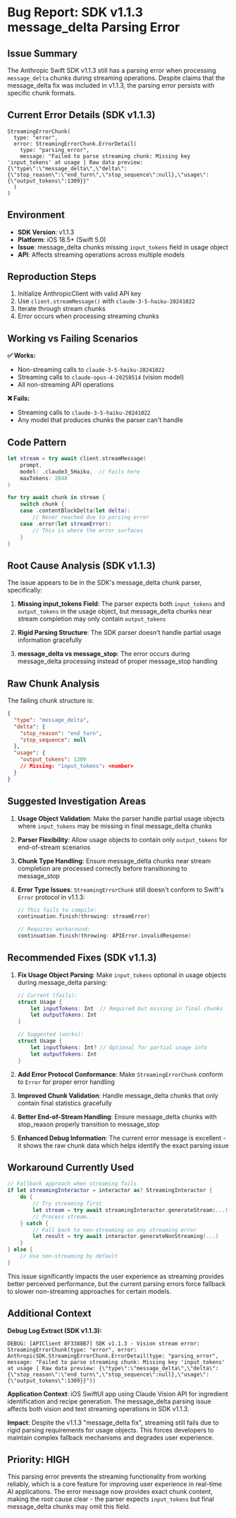 # Bug Report: SDK v1.1.3 message_delta Parsing Error

## **Issue Summary**
The Anthropic Swift SDK v1.1.3 still has a parsing error when processing `message_delta` chunks during streaming operations. Despite claims that the message_delta fix was included in v1.1.3, the parsing error persists with specific chunk formats.

## **Current Error Details (SDK v1.1.3)**
```
StreamingErrorChunk(
  type: "error", 
  error: StreamingErrorChunk.ErrorDetail(
    type: "parsing_error", 
    message: "Failed to parse streaming chunk: Missing key 'input_tokens' at usage | Raw data preview: {\"type\":\"message_delta\",\"delta\":{\"stop_reason\":\"end_turn\",\"stop_sequence\":null},\"usage\":{\"output_tokens\":1309}}"
  )
)
```

## **Environment**
- **SDK Version**: v1.1.3 
- **Platform**: iOS 18.5+ (Swift 5.0)
- **Issue**: message_delta chunks missing `input_tokens` field in usage object
- **API**: Affects streaming operations across multiple models

## **Reproduction Steps**
1. Initialize AnthropicClient with valid API key
2. Use `client.streamMessage()` with `claude-3-5-haiku-20241022`
3. Iterate through stream chunks
4. Error occurs when processing streaming chunks

## **Working vs Failing Scenarios**

**✅ Works:**
- Non-streaming calls to `claude-3-5-haiku-20241022`
- Streaming calls to `claude-opus-4-20250514` (vision model)
- All non-streaming API operations

**❌ Fails:**
- Streaming calls to `claude-3-5-haiku-20241022`
- Any model that produces chunks the parser can't handle

## **Code Pattern**
```swift
let stream = try await client.streamMessage(
    prompt,
    model: .claude3_5Haiku,  // Fails here
    maxTokens: 2048
)

for try await chunk in stream {
    switch chunk {
    case .contentBlockDelta(let delta):
        // Never reached due to parsing error
    case .error(let streamError):
        // This is where the error surfaces
    }
}
```

## **Root Cause Analysis (SDK v1.1.3)**
The issue appears to be in the SDK's message_delta chunk parser, specifically:

1. **Missing input_tokens Field**: The parser expects both `input_tokens` and `output_tokens` in the usage object, but message_delta chunks near stream completion may only contain `output_tokens`

2. **Rigid Parsing Structure**: The SDK parser doesn't handle partial usage information gracefully

3. **message_delta vs message_stop**: The error occurs during message_delta processing instead of proper message_stop handling

## **Raw Chunk Analysis**
The failing chunk structure is:
```json
{
  "type": "message_delta",
  "delta": {
    "stop_reason": "end_turn",
    "stop_sequence": null
  },
  "usage": {
    "output_tokens": 1309
    // Missing: "input_tokens": <number>
  }
}
```

## **Suggested Investigation Areas**

1. **Usage Object Validation**: Make the parser handle partial usage objects where `input_tokens` may be missing in final message_delta chunks

2. **Parser Flexibility**: Allow usage objects to contain only `output_tokens` for end-of-stream scenarios

3. **Chunk Type Handling**: Ensure message_delta chunks near stream completion are processed correctly before transitioning to message_stop

4. **Error Type Issues**: `StreamingErrorChunk` still doesn't conform to Swift's `Error` protocol in v1.1.3:
   ```swift
   // This fails to compile:
   continuation.finish(throwing: streamError) 
   
   // Requires workaround:
   continuation.finish(throwing: APIError.invalidResponse)
   ```

## **Recommended Fixes (SDK v1.1.3)**

1. **Fix Usage Object Parsing**: Make `input_tokens` optional in usage objects during message_delta parsing:
   ```swift
   // Current (fails):
   struct Usage {
       let inputTokens: Int  // Required but missing in final chunks
       let outputTokens: Int
   }
   
   // Suggested (works):
   struct Usage {
       let inputTokens: Int? // Optional for partial usage info
       let outputTokens: Int
   }
   ```

2. **Add Error Protocol Conformance**: Make `StreamingErrorChunk` conform to `Error` for proper error handling

3. **Improved Chunk Validation**: Handle message_delta chunks that only contain final statistics gracefully

4. **Better End-of-Stream Handling**: Ensure message_delta chunks with stop_reason properly transition to message_stop

5. **Enhanced Debug Information**: The current error message is excellent - it shows the raw chunk data which helps identify the exact parsing issue

## **Workaround Currently Used**
```swift
// Fallback approach when streaming fails
if let streamingInteractor = interactor as? StreamingInteractor {
    do {
        // Try streaming first
        let stream = try await streamingInteractor.generateStream(...)
        // Process stream...
    } catch {
        // Fall back to non-streaming on any streaming error
        let result = try await interactor.generateNonStreaming(...)
    }
} else {
    // Use non-streaming by default
}
```

This issue significantly impacts the user experience as streaming provides better perceived performance, but the current parsing errors force fallback to slower non-streaming approaches for certain models.

## **Additional Context**

**Debug Log Extract (SDK v1.1.3):**
```
DEBUG: [APIClient 8F3388B7] SDK v1.1.3 - Vision stream error: StreamingErrorChunk(type: "error", error: AnthropicSDK.StreamingErrorChunk.ErrorDetail(type: "parsing_error", message: "Failed to parse streaming chunk: Missing key 'input_tokens' at usage | Raw data preview: {\"type\":\"message_delta\",\"delta\":{\"stop_reason\":\"end_turn\",\"stop_sequence\":null},\"usage\":{\"output_tokens\":1309}}"))
```

**Application Context**: iOS SwiftUI app using Claude Vision API for ingredient identification and recipe generation. The message_delta parsing issue affects both vision and text streaming operations in SDK v1.1.3.

**Impact**: Despite the v1.1.3 "message_delta fix", streaming still fails due to rigid parsing requirements for usage objects. This forces developers to maintain complex fallback mechanisms and degrades user experience.

## **Priority: HIGH**
This parsing error prevents the streaming functionality from working reliably, which is a core feature for improving user experience in real-time AI applications. The error message now provides exact chunk content, making the root cause clear - the parser expects `input_tokens` but final message_delta chunks may omit this field.